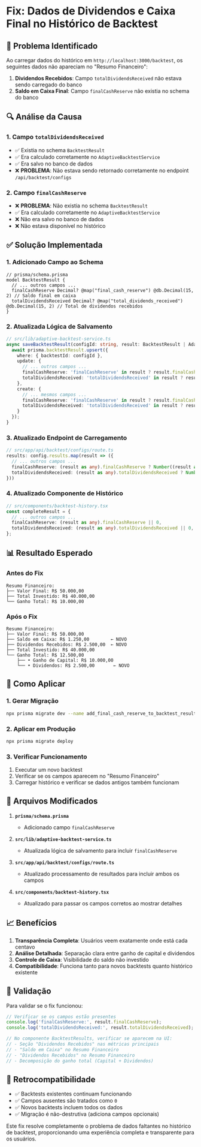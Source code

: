 # Fix: Dados de Dividendos e Caixa Final no Histórico de Backtest

## 🐛 Problema Identificado

Ao carregar dados do histórico em `http://localhost:3000/backtest`, os seguintes dados não apareciam no "Resumo Financeiro":

1. **Dividendos Recebidos**: Campo `totalDividendsReceived` não estava sendo carregado do banco
2. **Saldo em Caixa Final**: Campo `finalCashReserve` não existia no schema do banco

## 🔍 Análise da Causa

### 1. **Campo `totalDividendsReceived`**
- ✅ Existia no schema `BacktestResult`
- ✅ Era calculado corretamente no `AdaptiveBacktestService`
- ✅ Era salvo no banco de dados
- ❌ **PROBLEMA**: Não estava sendo retornado corretamente no endpoint `/api/backtest/configs`

### 2. **Campo `finalCashReserve`**
- ❌ **PROBLEMA**: Não existia no schema `BacktestResult`
- ✅ Era calculado corretamente no `AdaptiveBacktestService`
- ❌ Não era salvo no banco de dados
- ❌ Não estava disponível no histórico

## ✅ Solução Implementada

### 1. **Adicionado Campo ao Schema**
```prisma
// prisma/schema.prisma
model BacktestResult {
  // ... outros campos ...
  finalCashReserve Decimal? @map("final_cash_reserve") @db.Decimal(15, 2) // Saldo final em caixa
  totalDividendsReceived Decimal? @map("total_dividends_received") @db.Decimal(15, 2) // Total de dividendos recebidos
}
```

### 2. **Atualizada Lógica de Salvamento**
```typescript
// src/lib/adaptive-backtest-service.ts
async saveBacktestResult(configId: string, result: BacktestResult | AdaptiveBacktestResult) {
  await prisma.backtestResult.upsert({
    where: { backtestId: configId },
    update: {
      // ... outros campos ...
      finalCashReserve: 'finalCashReserve' in result ? result.finalCashReserve : 0,
      totalDividendsReceived: 'totalDividendsReceived' in result ? result.totalDividendsReceived : 0,
    },
    create: {
      // ... mesmos campos ...
      finalCashReserve: 'finalCashReserve' in result ? result.finalCashReserve : 0,
      totalDividendsReceived: 'totalDividendsReceived' in result ? result.totalDividendsReceived : 0,
    }
  });
}
```

### 3. **Atualizado Endpoint de Carregamento**
```typescript
// src/app/api/backtest/configs/route.ts
results: config.results.map(result => ({
  // ... outros campos ...
  finalCashReserve: (result as any).finalCashReserve ? Number((result as any).finalCashReserve) : 0,
  totalDividendsReceived: (result as any).totalDividendsReceived ? Number((result as any).totalDividendsReceived) : 0,
}))
```

### 4. **Atualizado Componente de Histórico**
```typescript
// src/components/backtest-history.tsx
const completeResult = {
  // ... outros campos ...
  finalCashReserve: (result as any).finalCashReserve || 0,
  totalDividendsReceived: (result as any).totalDividendsReceived || 0,
};
```

## 📊 Resultado Esperado

### Antes do Fix
```
Resumo Financeiro:
├── Valor Final: R$ 50.000,00
├── Total Investido: R$ 40.000,00
└── Ganho Total: R$ 10.000,00
```

### Após o Fix
```
Resumo Financeiro:
├── Valor Final: R$ 50.000,00
├── Saldo em Caixa: R$ 1.250,00        ← NOVO
├── Dividendos Recebidos: R$ 2.500,00  ← NOVO
├── Total Investido: R$ 40.000,00
└── Ganho Total: R$ 12.500,00
    ├── • Ganho de Capital: R$ 10.000,00
    └── • Dividendos: R$ 2.500,00       ← NOVO
```

## 🚀 Como Aplicar

### 1. **Gerar Migração**
```bash
npx prisma migrate dev --name add_final_cash_reserve_to_backtest_result
```

### 2. **Aplicar em Produção**
```bash
npx prisma migrate deploy
```

### 3. **Verificar Funcionamento**
1. Executar um novo backtest
2. Verificar se os campos aparecem no "Resumo Financeiro"
3. Carregar histórico e verificar se dados antigos também funcionam

## 🔧 Arquivos Modificados

1. **`prisma/schema.prisma`**
   - Adicionado campo `finalCashReserve`

2. **`src/lib/adaptive-backtest-service.ts`**
   - Atualizada lógica de salvamento para incluir `finalCashReserve`

3. **`src/app/api/backtest/configs/route.ts`**
   - Atualizado processamento de resultados para incluir ambos os campos

4. **`src/components/backtest-history.tsx`**
   - Atualizado para passar os campos corretos ao mostrar detalhes

## 📈 Benefícios

1. **Transparência Completa**: Usuários veem exatamente onde está cada centavo
2. **Análise Detalhada**: Separação clara entre ganho de capital e dividendos
3. **Controle de Caixa**: Visibilidade do saldo não investido
4. **Compatibilidade**: Funciona tanto para novos backtests quanto histórico existente

## 🎯 Validação

Para validar se o fix funcionou:

```typescript
// Verificar se os campos estão presentes
console.log('finalCashReserve:', result.finalCashReserve);
console.log('totalDividendsReceived:', result.totalDividendsReceived);

// No componente BacktestResults, verificar se aparecem na UI:
// - Seção "Dividendos Recebidos" nas métricas principais
// - "Saldo em Caixa" no Resumo Financeiro
// - "Dividendos Recebidos" no Resumo Financeiro
// - Decomposição do ganho total (Capital + Dividendos)
```

## 🔄 Retrocompatibilidade

- ✅ Backtests existentes continuam funcionando
- ✅ Campos ausentes são tratados como `0`
- ✅ Novos backtests incluem todos os dados
- ✅ Migração é não-destrutiva (adiciona campos opcionais)

Este fix resolve completamente o problema de dados faltantes no histórico de backtest, proporcionando uma experiência completa e transparente para os usuários.
